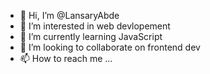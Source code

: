 - 👋 Hi, I’m @LansaryAbde
- 👀 I’m interested in web devlopement
- 🌱 I’m currently learning JavaScript
- 💞️ I’m looking to collaborate on frontend dev
- 📫 How to reach me ...

<!---
LansaryAbde/LansaryAbde is a ✨ special ✨ repository because its `README.md` (this file) appears on your GitHub profile.
You can click the Preview link to take a look at your changes.
--->
